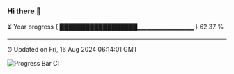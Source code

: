 ### Hi there 👋

⏳ Year progress { ██████████████████▁▁▁▁▁▁▁▁▁▁▁▁ } 62.37 %

---

⏰ Updated on Fri, 16 Aug 2024 06:14:01 GMT

![Progress Bar CI](https://github.com/code-lakshay/GitHub-Actions-Demo/workflows/Progress%20Bar%20CI/badge.svg)
